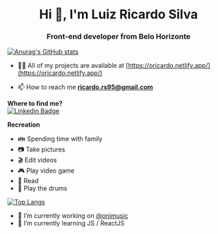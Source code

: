 <h1 align="center">Hi 👋, I'm Luiz Ricardo Silva</h1>
<h3 align="center">Front-end developer from Belo Horizonte</h3>


  [![Anurag's GitHub stats](https://github-readme-stats.vercel.app/api?username=oricardos)](https://github.com/anuraghazra/github-readme-stats)


- 👨‍💻 All of my projects are available at [https://oricardo.netlify.app/](https://oricardo.netlify.app/)

- 📫 How to reach me **ricardo.rs95@gmail.com**

**Where to find me?**<br>
[![Linkedin Badge](https://img.shields.io/badge/-LinkedIn-blue?style=flat-square&logo=Linkedin&logoColor=white&link=https://www.linkedin.com/in/luiz-ricardo-silva/)](https://www.linkedin.com/in/luiz-ricardo-silva/)<br>

**Recreation**<br>
- :family: Spending time with family
- :camera: Take pictures
- :clapper: Edit videos
- :video_game: Play video game
- :book: Read
- :musical_score: Play the drums

[![Top Langs](https://github-readme-stats.vercel.app/api/top-langs/?username=oricardos&layout=compact)](https://github.com/anuraghazra/github-readme-stats)

- 🔭 I’m currently working on [@onimusic](https://onimusic.com.br/)
- 🌱 I’m currently learning JS / ReactJS
<!--
**oricardos/oricardos** is a ✨ _special_ ✨ repository because its `README.md` (this file) appears on your GitHub profile.

Here are some ideas to get you started:


- 👯 I’m looking to collaborate on ...
- 🤔 I’m looking for help with ...
- 💬 Ask me about ...
- 📫 How to reach me: ...
- 😄 Pronouns: ...
- ⚡ Fun fact: ...
-->
